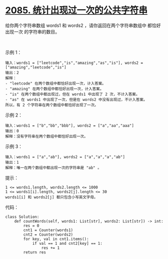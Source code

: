 # [2085. 统计出现过一次的公共字符串](https://leetcode.cn/problems/count-common-words-with-one-occurrence/)

给你两个字符串数组 words1 和 words2 ，请你返回在两个字符串数组中 都恰好出现一次 的字符串的数目。

 

示例 1：
```
输入：words1 = ["leetcode","is","amazing","as","is"], words2 = ["amazing","leetcode","is"]
输出：2
解释：
- "leetcode" 在两个数组中都恰好出现一次，计入答案。
- "amazing" 在两个数组中都恰好出现一次，计入答案。
- "is" 在两个数组中都出现过，但在 words1 中出现了 2 次，不计入答案。
- "as" 在 words1 中出现了一次，但是在 words2 中没有出现过，不计入答案。
所以，有 2 个字符串在两个数组中都恰好出现了一次。
```
示例 2：
```
输入：words1 = ["b","bb","bbb"], words2 = ["a","aa","aaa"]
输出：0
解释：没有字符串在两个数组中都恰好出现一次。
```
示例 3：
```
输入：words1 = ["a","ab"], words2 = ["a","a","a","ab"]
输出：1
解释：唯一在两个数组中都出现一次的字符串是 "ab" 。
```

提示：
```
1 <= words1.length, words2.length <= 1000
1 <= words1[i].length, words2[j].length <= 30
words1[i] 和 words2[j] 都只包含小写英文字母。
```

代码：
```python3
class Solution:
    def countWords(self, words1: List[str], words2: List[str]) -> int:
        res = 0
        cnt1 = Counter(words1)
        cnt2 = Counter(words2)
        for key, val in cnt1.items():
            if val == 1 and cnt2[key] == 1:
                res += 1
        return res
```